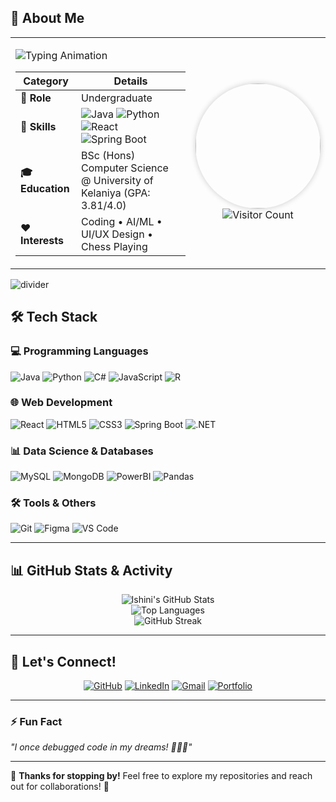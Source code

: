 

## **🚀 About Me**

<table>
  <tr>
    <td width="70%">
      
![Typing Animation](https://readme-typing-svg.demolab.com?font=Fira+Code&size=22&duration=2000&pause=1000&color=FFD700&width=500&lines=Hello+World!;Hi+%F0%9F%91%8B+I'm+Ishini;Software+Engineer;Data+Science+Enthusiast)

| **Category**       | **Details**                                                                 |
|--------------------|-----------------------------------------------------------------------------|
| **🎯 Role**        | Undergraduate                                                               |
| **🔧 Skills**      | ![Java](https://img.shields.io/badge/Java-007396?logo=java&logoColor=white) ![Python](https://img.shields.io/badge/Python-3776AB?logo=python&logoColor=white) ![React](https://img.shields.io/badge/React-61DAFB?logo=react&logoColor=black) ![Spring Boot](https://img.shields.io/badge/Spring_Boot-6DB33F?logo=spring-boot&logoColor=white) |
| **🎓 Education**   | BSc (Hons) Computer Science @ University of Kelaniya (GPA: 3.81/4.0)        |
| **❤️ Interests**   | Coding • AI/ML • UI/UX Design • Chess Playing                               |
   </td>
    <td width="30%">
      <div align="center">
        <img src="https://avatars.githubusercontent.com/u/186543082?v=4" width="200" style="border-radius:50%;box-shadow:0 0 10px rgba(0,0,0,0.2);"/>
        <br>
        <img src="https://visitor-badge.laobi.icu/badge?page_id=Ishini-Kaushalya.Ishini-Kaushalya" alt="Visitor Count"/>
      </div>
    </td>
  </tr>
</table>

![divider](https://raw.githubusercontent.com/andreasbm/readme/master/assets/lines/rainbow.png)

## **🛠️ Tech Stack**  

### **💻 Programming Languages**  
![Java](https://img.shields.io/badge/Java-007396?style=for-the-badge&logo=java&logoColor=white)
![Python](https://img.shields.io/badge/Python-3776AB?style=for-the-badge&logo=python&logoColor=white)
![C#](https://img.shields.io/badge/C%23-239120?style=for-the-badge&logo=c-sharp&logoColor=white)
![JavaScript](https://img.shields.io/badge/JavaScript-F7DF1E?style=for-the-badge&logo=javascript&logoColor=black)
![R](https://img.shields.io/badge/R-276DC3?style=for-the-badge&logo=r&logoColor=white)

### **🌐 Web Development**  
![React](https://img.shields.io/badge/React-61DAFB?style=for-the-badge&logo=react&logoColor=black)
![HTML5](https://img.shields.io/badge/HTML5-E34F26?style=for-the-badge&logo=html5&logoColor=white)
![CSS3](https://img.shields.io/badge/CSS3-1572B6?style=for-the-badge&logo=css3&logoColor=white)
![Spring Boot](https://img.shields.io/badge/Spring_Boot-6DB33F?style=for-the-badge&logo=spring-boot&logoColor=white)
![.NET](https://img.shields.io/badge/.NET-512BD4?style=for-the-badge&logo=dotnet&logoColor=white)

### **📊 Data Science & Databases**  
![MySQL](https://img.shields.io/badge/MySQL-4479A1?style=for-the-badge&logo=mysql&logoColor=white)
![MongoDB](https://img.shields.io/badge/MongoDB-47A248?style=for-the-badge&logo=mongodb&logoColor=white)
![PowerBI](https://img.shields.io/badge/PowerBI-F2C811?style=for-the-badge&logo=powerbi&logoColor=black)
![Pandas](https://img.shields.io/badge/Pandas-150458?style=for-the-badge&logo=pandas&logoColor=white)

### **🛠️ Tools & Others**  
![Git](https://img.shields.io/badge/Git-F05032?style=for-the-badge&logo=git&logoColor=white)
![Figma](https://img.shields.io/badge/Figma-F24E1E?style=for-the-badge&logo=figma&logoColor=white)
![VS Code](https://img.shields.io/badge/VS_Code-007ACC?style=for-the-badge&logo=visual-studio-code&logoColor=white)

---

## **📊 GitHub Stats & Activity**  

<div align="center">
  
![Ishini's GitHub Stats](https://github-readme-stats.vercel.app/api?username=Ishini-Kaushalya&show_icons=true&theme=radical&hide_border=true)  
![Top Languages](https://github-readme-stats.vercel.app/api/top-langs/?username=Ishini-Kaushalya&layout=compact&theme=radical&hide_border=true)  
![GitHub Streak](https://streak-stats.demolab.com/?user=Ishini-Kaushalya&theme=radical&hide_border=true)  

</div>

---

## **🌟 Let's Connect!**  

<div align="center">
  
[![GitHub](https://img.shields.io/badge/GitHub-Ishini_Kaushalya-181717?style=for-the-badge&logo=github)](https://github.com/Ishini-Kaushalya)
[![LinkedIn](https://img.shields.io/badge/LinkedIn-Ishini_Kaushalya-0077B5?style=for-the-badge&logo=linkedin)](https://www.linkedin.com/in/ishini-kaushalya-519507320)
[![Gmail](https://img.shields.io/badge/Gmail-amikaushalya@gmail.com-D14836?style=for-the-badge&logo=gmail&logoColor=white)](mailto:amikaushalya@gmail.com)
[![Portfolio](https://img.shields.io/badge/Portfolio-FF5722?style=for-the-badge&logo=google-chrome&logoColor=white)](https://ishini-kaushalya.github.io/)

</div>

---

### **⚡ Fun Fact**  
*"I once debugged code in my dreams! 💭👩‍💻"*  

---

🌟 **Thanks for stopping by!** Feel free to explore my repositories and reach out for collaborations! 🚀

